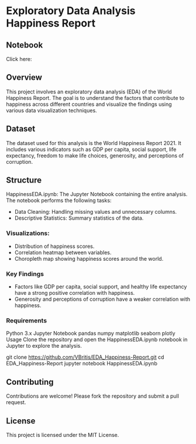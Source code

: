# Exploratory Data Analysis Happiness Report

## Notebook
Click here: [](/HappinessEDA.ipynb)

## Overview
This project involves an exploratory data analysis (EDA) of the World Happiness Report. The goal is to understand the factors that contribute to happiness across different countries and visualize the findings using various data visualization techniques.

## Dataset
The dataset used for this analysis is the World Happiness Report 2021. It includes various indicators such as GDP per capita, social support, life expectancy, freedom to make life choices, generosity, and perceptions of corruption.

## Structure
HappinessEDA.ipynb: The Jupyter Notebook containing the entire analysis.
The notebook performs the following tasks:

- Data Cleaning: Handling missing values and unnecessary columns.
- Descriptive Statistics: Summary statistics of the data.
### Visualizations:
- Distribution of happiness scores.
- Correlation heatmap between variables.
- Choropleth map showing happiness scores around the world.
### Key Findings
- Factors like GDP per capita, social support, and healthy life expectancy have a strong positive correlation with happiness.
- Generosity and perceptions of corruption have a weaker correlation with happiness.
### Requirements
Python 3.x
Jupyter Notebook
pandas
numpy
matplotlib
seaborn
plotly
Usage
Clone the repository and open the HappinessEDA.ipynb notebook in Jupyter to explore the analysis.



git clone https://github.com/VBritis/EDA_Happiness-Report.git
cd EDA_Happiness-Report
jupyter notebook HappinessEDA.ipynb

## Contributing
Contributions are welcome! Please fork the repository and submit a pull request.

## License
This project is licensed under the MIT License.
